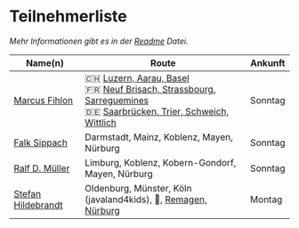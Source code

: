 # Teilnehmerliste

*Mehr Informationen gibt es in der [Readme](README.md) Datei.*

| Name(n)                                                                       | Route                                                                                                                                                                                                                                                                    | Ankunft |
|-------------------------------------------------------------------------------|--------------------------------------------------------------------------------------------------------------------------------------------------------------------------------------------------------------------------------------------------------------------------|---------|
| [Marcus Fihlon](https://fosstodon.org/@McPringle)                             | 🇨🇭 [Luzern, Aarau, Basel](https://www.komoot.com/tour/1980778498/zoom)<br/>🇫🇷 [Neuf Brisach, Strassbourg, Sarreguemines](https://www.komoot.com/tour/1980778498/zoom)<br/>🇩🇪 [Saarbrücken, Trier, Schweich, Wittlich](https://www.komoot.com/tour/1980778498/zoom) | Sonntag |
| [Falk Sippach](https://ijug.social/@sippsack)                                 | Darmstadt, Mainz, Koblenz, Mayen, Nürburg                                                                                                                                                                                                                                | Sonntag |
| [Ralf D. Müller](https://www.linkedin.com/in/rdmueller/)     | Limburg, Koblenz, Kobern-Gondorf, Mayen, Nürburg                                                                                                                                                                                                                         | Sonntag |
| [Stefan Hildebrandt](https://www.linkedin.com/in/stefan-hildebrandt-0796b7102) | Oldenburg, Münster, Köln (javaland4kids), 🚈, [Remagen, Nürburg](https://www.komoot.com/tour/2032094764/zoom)                                                                                                                                                            | Montag  |
